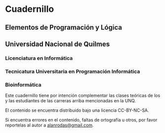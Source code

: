 # Cuadernillo
## Elementos de Programación y Lógica
## Universidad Nacional de Quilmes

### Licenciatura en Informática
### Tecnicatura Universitaria en Programación Informática
### Bioinformática

Este cuadernillo tiene por intención complementar las clases teóricas
de los y las estudiantes de las carreras arriba mencionadas en la UNQ.

El contenido se encuentra distribuido bajo una licencia CC-BY-NC-SA.

Si encuentra errores en el contenido, faltas de ortografía u otros,
por favor reportelas al autor a alanrodas@gmail.com.
